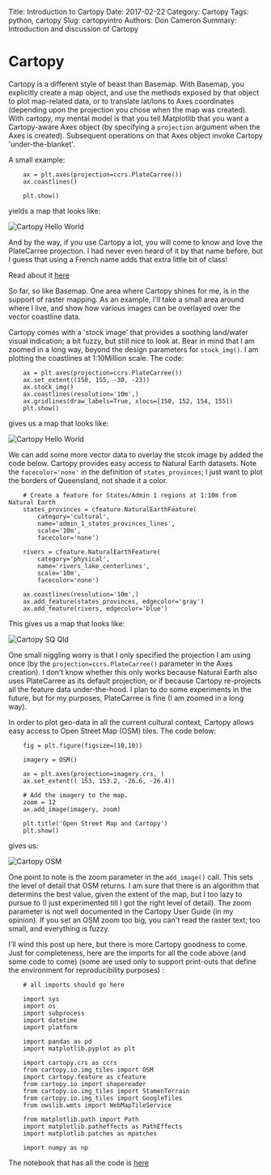 Title: Introduction to Cartopy
Date: 2017-02-22
Category: Cartopy
Tags: python, cartopy
Slug: cartopyintro
Authors: Don Cameron
Summary: Introduction and discussion of Cartopy



# Cartopy #
Cartopy is a different style of beast than Basemap.  With Basemap, you explicitly create a map object, and use the methods
exposed by that object to plot map-related data, or to translate lat/lons to Axes coordinates (depending upon the projection
you chose when the map was created).  With cartopy, my mental model is that you tell Matplotlib that you want a Cartopy-aware
Axes object (by specifying a `projection` argument when the Axes is created). Subsequent operations on that Axes object invoke
Cartopy 'under-the-blanket'.

A small example:

		ax = plt.axes(projection=ccrs.PlateCarree())
		ax.coastlines()
		 
		plt.show()

yields a map that looks like:

![Cartopy Hello World]({filename}images/cartopy01.png)


And by the way, if you use Cartopy a lot, you will come to know and love the PlateCarree projection.  I had never even
heard of it by that name before, but I guess that using a French name adds that extra little bit of class!

Read about it [here](https://en.wikipedia.org/wiki/Equirectangular_projection)

So far, so like Basemap.  One area where Cartopy shines for me, is in the support of raster mapping. As an example,
I'll take a small area around where I live, and show how various images can be overlayed over the vector coastline data.

Cartopy comes with a 'stock image' that provides a soothing land/water visual indication;  a bit fuzzy, but still nice to look at.
Bear in mind that I am zoomed in a long way, beyond the design parameters for `stock_img()`.  I am plotting the coastlines at 1:10Million scale.
The code:


		ax = plt.axes(projection=ccrs.PlateCarree())
		ax.set_extent((150, 155, -30, -23))
		ax.stock_img()
		ax.coastlines(resolution='10m',)
		ax.gridlines(draw_labels=True, xlocs=[150, 152, 154, 155])
		plt.show()

gives us a map that looks like:

![Cartopy Hello World]({filename}images/cartopy02.png)

We can add some more vector data to overlay the stcok image by added the code below. Cartopy provides easy access to Natural Earth datasets.
Note the `facecolor='none'` in the definition of `states_provinces`;  I just want to plot the borders of Queensland, not shade it a color.


		# Create a feature for States/Admin 1 regions at 1:10m from Natural Earth
		states_provinces = cfeature.NaturalEarthFeature(
		    category='cultural',
		    name='admin_1_states_provinces_lines',
		    scale='10m',
		    facecolor='none')
		 
		rivers = cfeature.NaturalEarthFeature(
		    category='physical',
 		    name='rivers_lake_centerlines',
 		    scale='10m',
		    facecolor='none')
		 
		ax.coastlines(resolution='10m',)
		ax.add_feature(states_provinces, edgecolor='gray')
		ax.add_feature(rivers, edgecolor='blue')

This gives us a map that looks like:

![Cartopy SQ Qld]({filename}images/cartopy03.png)

One small niggling worry is that I only specified the projection I am using once (by the `projection=ccrs.PlateCarree()` parameter
in the Axes creation).  I don't know whether this only works because Natural Earth also uses PlateCarree as its default projection,
or if because Cartopy re-projects all the feature data under-the-hood.  I plan to do some experiments in the future, but for my purposes,
PlateCarree is fine (I am zoomed in a long way). 

In order to plot geo-data in all the current cultural context, Cartopy allows easy access to Open Street Map (OSM) tiles.  The code below:

		fig = plt.figure(figsize=(10,10))
		 
		imagery = OSM()
		 
		ax = plt.axes(projection=imagery.crs, )
		ax.set_extent(( 153, 153.2, -26.6, -26.4))
		 
		# Add the imagery to the map.
		zoom = 12
		ax.add_image(imagery, zoom)
		 
		plt.title('Open Street Map and Cartopy')
		plt.show()

gives us:

![Cartopy OSM]({filename}images/cartopy04.png)

One point to note is the zoom parameter in the `add_image()` call.  This sets the level of detail that OSM returns.  I am sure that there
is an algorithm that determins the best value, given the extent of the map, but I too lazy to pursue to (I just experimented till I got
the right level of detail).  The zoom parameter is not well documented in the Cartopy User Guide (in my opinion).  If you set an OSM zoom too big,
you can't read the raster text;  too small, and everything is fuzzy.

I'll wind this post up here, but there is more Cartopy goodness to come. Just for completeness, here are the imports for all the code above (and some code to come)
(some are used only to support print-outs that define the environment for reproducibility purposes) :

		# all imports should go here
		 
		import sys
		import os
		import subprocess
		import datetime
		import platform
		 
		import pandas as pd		 
		import matplotlib.pyplot as plt
		 
		import cartopy.crs as ccrs
		from cartopy.io.img_tiles import OSM
		import cartopy.feature as cfeature
		from cartopy.io import shapereader
		from cartopy.io.img_tiles import StamenTerrain
		from cartopy.io.img_tiles import GoogleTiles
		from owslib.wmts import WebMapTileService
		 
		from matplotlib.path import Path
		import matplotlib.patheffects as PathEffects
		import matplotlib.patches as mpatches
		 
		import numpy as np

The notebook that has all the code is [here]({filename}notebooks/WorldChoroplethNotebook.html)